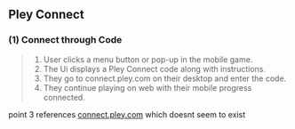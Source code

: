 ## Pley Connect

### (1) Connect through Code

>1) User clicks a menu button or pop-up in the mobile game.
>2) The Ui displays a Pley Connect code along with instructions.
>3) They go to connect.pley.com on their desktop and enter the code.
>4) They continue playing on web with their mobile progress connected.

point 3 references [connect.pley.com](https:connect.pley.com) which doesnt seem to exist

